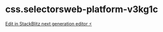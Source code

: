 # css.selectorsweb-platform-v3kg1c

[Edit in StackBlitz next generation editor ⚡️](https://stackblitz.com/~/github.com/geethakasani/css.selectorsweb-platform-v3kg1c)